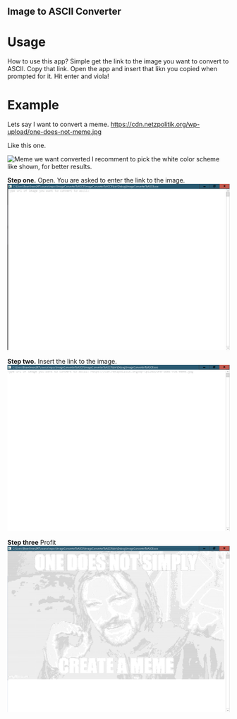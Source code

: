 ## Image to ASCII Converter
# Usage
How to use this app?
Simple get the link to the image you want to convert to ASCII.
Copy that link.
Open the app and insert that likn you copied when prompted for it.
Hit enter and viola!

# Example
Lets say I want to convert a meme.
https://cdn.netzpolitik.org/wp-upload/one-does-not-meme.jpg

Like this one.

<img src="https://cdn.netzpolitik.org/wp-upload/one-does-not-meme.jpg"
     alt="Meme we want converted"/>
I recomment to pick the white color scheme like shown, for better results.

**Step one.** Open. You are asked to enter the link to the image.
<img src="Images/ita_app1.png"
     alt="App openned."/>

**Step two.** Insert the link to the image.
<img src="Images/ita_app2.png"
     alt="Inserting lik to Image."/>
     
**Step three** Profit
<img src="Images/ita_app3.png"
     alt="Inserting lik to Image."/>
     
